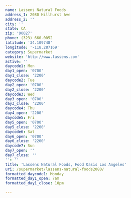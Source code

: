 ```yaml
---
name: Lassens Natural Foods
address_1: 2080 Hillhurst Ave
address_2: ''
city: ''
state: CA
zip: '90027'
phone: (323) 660-0052
latitude: '34.109748'
longitude: '-118.287169'
category: Supermarket
website: 'http://www.lassens.com'
active: ''
daycode1: Mon
day1_open: '0700'
day1_close: '2200'
daycode2: Tue
day2_open: '0700'
day2_close: '2200'
daycode3: Wed
day3_open: '0700'
day3_close: '2200'
daycode4: Thu
day4_open: '2200'
daycode5: Fri
day5_open: '0700'
day5_close: '2200'
daycode6: Sat
day6_open: '0700'
day6_close: '2200'
daycode7: Sun
day7_open: ''
day7_close: ''
'': ''
title: 'Lassens Natural Foods, Food Oasis Los Angeles'
uri: /supermarket/lassens-natural-foods2080/
formatted_daycode1: Monday
formatted_day1_open: 7am
formatted_day1_close: 10pm

---
```

